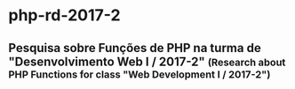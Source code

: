 <h1>php-rd-2017-2</h1>
<h2>Pesquisa sobre Funções de PHP na turma de "Desenvolvimento Web I / 2017-2" <small>(Research about PHP Functions for class "Web Development I / 2017-2")</small></h2>

